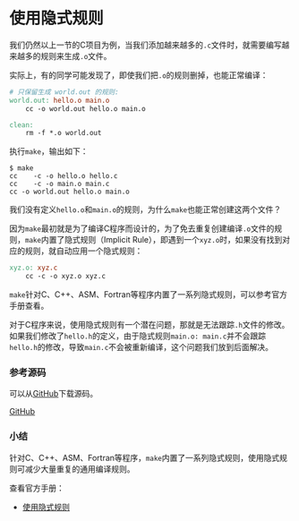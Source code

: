 # 使用隐式规则

我们仍然以上一节的C项目为例，当我们添加越来越多的`.c`文件时，就需要编写越来越多的规则来生成`.o`文件。

实际上，有的同学可能发现了，即使我们把`.o`的规则删掉，也能正常编译：

```makefile
# 只保留生成 world.out 的规则:
world.out: hello.o main.o
	cc -o world.out hello.o main.o

clean:
	rm -f *.o world.out
```

执行`make`，输出如下：

```plain
$ make
cc    -c -o hello.o hello.c
cc    -c -o main.o main.c
cc -o world.out hello.o main.o
```

我们没有定义`hello.o`和`main.o`的规则，为什么`make`也能正常创建这两个文件？

因为`make`最初就是为了编译C程序而设计的，为了免去重复创建编译`.o`文件的规则，`make`内置了隐式规则（Implicit Rule），即遇到一个`xyz.o`时，如果没有找到对应的规则，就自动应用一个隐式规则：

```makefile
xyz.o: xyz.c
	cc -c -o xyz.o xyz.c
```

`make`针对C、C++、ASM、Fortran等程序内置了一系列隐式规则，可以参考官方手册查看。

对于C程序来说，使用隐式规则有一个潜在问题，那就是无法跟踪`.h`文件的修改。如果我们修改了`hello.h`的定义，由于隐式规则`main.o: main.c`并不会跟踪`hello.h`的修改，导致`main.c`不会被重新编译，这个问题我们放到后面解决。

### 参考源码

可以从[GitHub](https://github.com/michaelliao/makefile-tutorial/tree/main/v3)下载源码。

<a class="git-explorer" href="https://github.com/michaelliao/makefile-tutorial/tree/main/v3">GitHub</a>

### 小结

针对C、C++、ASM、Fortran等程序，`make`内置了一系列隐式规则，使用隐式规则可减少大量重复的通用编译规则。

查看官方手册：

- [使用隐式规则](https://www.gnu.org/software/make/manual/html_node/Using-Implicit.html)
